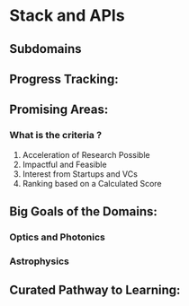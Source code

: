 # Stack and APIs

## Subdomains

## Progress Tracking:

## Promising Areas:

### What is the criteria ?

1. Acceleration of Research Possible
2. Impactful and Feasible
3. Interest from Startups and VCs
4. Ranking based on a Calculated Score

## Big Goals of the Domains:

### Optics and Photonics

### Astrophysics

## Curated Pathway to Learning:
